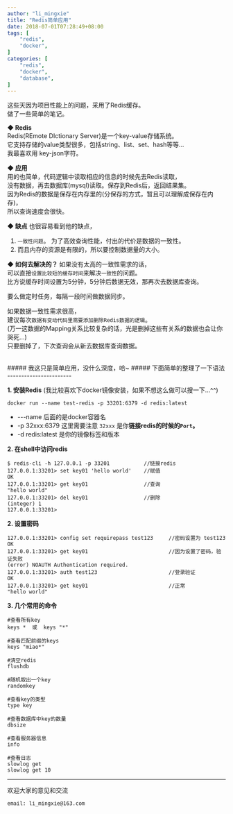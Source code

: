 ```yaml
---
author: "li_mingxie"
title: "Redis简单应用"
date: 2018-07-01T07:28:49+08:00
tags: [
    "redis",
    "docker",
]
categories: [
    "redis",
    "docker",
    "database",
]
---
```


这些天因为项目性能上的问题，采用了Redis缓存。  
做了一些简单的笔记。<!--more-->

**◆ Redis**  
Redis(REmote DIctionary Server)是一个key-value存储系统。  
它支持存储的value类型很多，包括string、list、set、hash等等...  
我最喜欢用 key-json字符。

**◆ 应用**  
用的也简单，代码逻辑中读取相应的信息的时候先去Redis读取，  
没有数据，再去数据库(mysql)读取。保存到Redis后，返回结果集。  
因为Redis的数据是保存在内存里的(分保存的方式，暂且可以理解成保存在内存)，  
所以查询速度会很快。  

**◆ 缺点**
也很容易看到他的缺点，  

1. `一致性问题`。 为了高效查询性能，付出的代价是数据的一致性。  
2. 而且内存的资源是有限的，所以要控制数据量的大小。

**◆ 如何去解决的？**
如果没有太高的一致性需求的话，  
可以直接`设置比较短的缓存时间`来解决`一致性`的问题。  
比方说缓存时间设置为5分钟，5分钟后数据无效，那再次去数据库查询。

要么做定时任务，每隔一段时间做数据同步。

如果数据一致性需求很高，  
建议每次`数据有变动代码里需要添加删除Redis数据的逻辑`。  
(万一这数据的Mapping关系比较复杂的话，光是删掉这些有关系的数据也会让你哭死...)  
只要删掉了，下次查询会从新去数据库查询数据。

<br />
##### 我这只是简单应用，没什么深度，哈~
##### 下面简单的整理了一下语法
-----------------------
  
**1. 安装Redis** (我比较喜欢下docker镜像安装，如果不想这么做可以搜一下...^^)

```
docker run --name test-redis -p 33201:6379 -d redis:latest
```

* ---name 后面的是docker容器名
* -p 32xxx:6379 这里需要注意 `32xxx` 是你**链接redis的时候的`Port`。**
* -d redis:latest 是你的镜像标签和版本

**2. 在shell中访问redis**

```
$ redis-cli -h 127.0.0.1 -p 33201           //链接redis
127.0.0.1:33201> set key01 'hello world'    //赋值
OK
127.0.0.1:33201> get key01                  //查询
"hello world"
127.0.0.1:33201> del key01                  //删除
(integer) 1
127.0.0.1:33201>
```

**2. 设置密码**

```
127.0.0.1:33201> config set requirepass test123     //密码设置为 test123
OK
127.0.0.1:33201> get key01                          //因为设置了密码，验证失败
(error) NOAUTH Authentication required.
127.0.0.1:33201> auth test123                       //登录验证
OK
127.0.0.1:33201> get key01                          //正常
"hello world"
```

**3. 几个常用的命令**

```
#查看所有key
keys *  或  keys "*"

#查看匹配前缀的keys
keys "miao*"

#清空redis
flushdb

#随机取出一个key
randomkey

#查看key的类型
type key

#查看数据库中key的数量
dbsize

#查看服务器信息
info

#查看日志
slowlog get
slowlog get 10
```

----------------------------------------------
欢迎大家的意见和交流

`email: li_mingxie@163.com`
